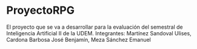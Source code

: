 # ProyectoRPG
El proyecto que se va a desarrollar para la evaluación del semestral de Inteligencia Artificial II de la UDEM. Integrantes: Martínez Sandoval Ulises, Cardona Barbosa José Benjamín, Meza Sánchez Emanuel
